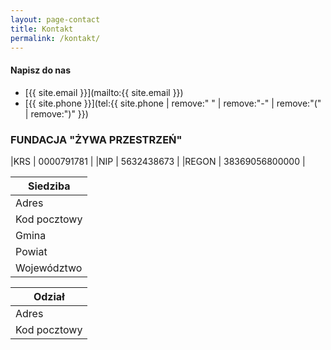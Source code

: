 ```yaml
---
layout: page-contact
title: Kontakt
permalink: /kontakt/
---
```

#### Napisz do nas


* [<span class="icon-mail">{{ site.email }}</span>](mailto:{{ site.email }})
* [<span class="icon-phone">{{ site.phone }}</span>](tel:{{ site.phone | remove:" " | remove:"-" | remove:"(" | remove:")" }})

### FUNDACJA "ŻYWA PRZESTRZEŃ"

|KRS   |  0000791781    |
|NIP   | 5632438673     |
|REGON | 38369056800000 |


|Siedziba               |
|-----------------------
|Adres        | Sarniak |
|Kod pocztowy | 22-122  |
|Gmina        | Leśniowice |
|Powiat       | Chełmski |
|Województwo  | Lubelskie |

|Odział
|------------------
| Adres       | Żuromin |
|Kod pocztowy | 09-300  |
